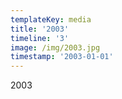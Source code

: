 ```yaml
---
templateKey: media
title: '2003'
timeline: '3'
image: /img/2003.jpg
timestamp: '2003-01-01'
---
```

2003
